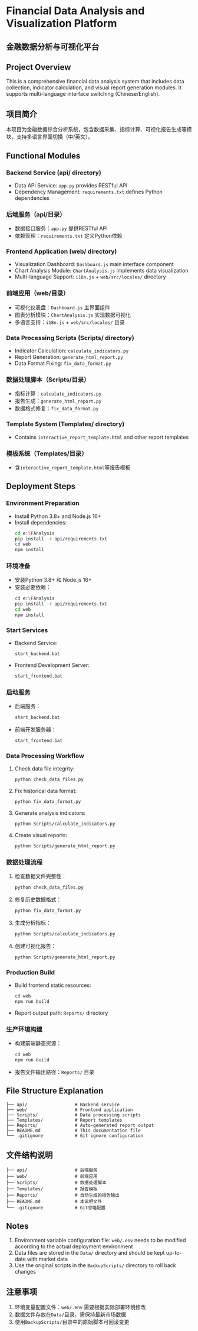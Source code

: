 # Financial Data Analysis and Visualization Platform  
## 金融数据分析与可视化平台  

## Project Overview  
This is a comprehensive financial data analysis system that includes data collection, indicator calculation, and visual report generation modules. It supports multi-language interface switching (Chinese/English).  

## 项目简介  
本项目为金融数据综合分析系统，包含数据采集、指标计算、可视化报告生成等模块，支持多语言界面切换（中/英文）。  

## Functional Modules  
### Backend Service (api/ directory)  
- Data API Service: `app.py` provides RESTful API  
- Dependency Management: `requirements.txt` defines Python dependencies  

### 后端服务（api/目录）  
- 数据接口服务：`app.py` 提供RESTful API  
- 依赖管理：`requirements.txt` 定义Python依赖  

### Frontend Application (web/ directory)  
- Visualization Dashboard: `Dashboard.js` main interface component  
- Chart Analysis Module: `ChartAnalysis.js` implements data visualization  
- Multi-language Support: `i18n.js` + `web/src/locales/` directory  

### 前端应用（web/目录）  
- 可视化仪表盘：`Dashboard.js` 主界面组件  
- 图表分析模块：`ChartAnalysis.js` 实现数据可视化  
- 多语言支持：`i18n.js` + `web/src/locales/` 目录  

### Data Processing Scripts (Scripts/ directory)  
- Indicator Calculation: `calculate_indicators.py`  
- Report Generation: `generate_html_report.py`  
- Data Format Fixing: `fix_data_format.py`  

### 数据处理脚本（Scripts/目录）  
- 指标计算：`calculate_indicators.py`  
- 报告生成：`generate_html_report.py`  
- 数据格式修复：`fix_data_format.py`  

### Template System (Templates/ directory)  
- Contains `interactive_report_template.html` and other report templates  

### 模板系统（Templates/目录）  
- 含`interactive_report_template.html`等报告模板  

## Deployment Steps  
### Environment Preparation  
- Install Python 3.8+ and Node.js 16+  
- Install dependencies:  
  ```bash
  cd e:\FAnalysis
  pip install -r api/requirements.txt
  cd web
  npm install
  ```

### 环境准备  
- 安装Python 3.8+ 和 Node.js 16+  
- 安装必要依赖：  
  ```bash
  cd e:\FAnalysis
  pip install -r api/requirements.txt
  cd web
  npm install
  ```

### Start Services  
- Backend Service:  
  ```bash
  start_backend.bat
  ```
- Frontend Development Server:  
  ```bash
  start_frontend.bat
  ```

### 启动服务  
- 后端服务：  
  ```bash
  start_backend.bat
  ```
- 前端开发服务器：  
  ```bash
  start_frontend.bat
  ```

### Data Processing Workflow  
1. Check data file integrity:  
   ```bash
   python check_data_files.py
   ```
2. Fix historical data format:  
   ```bash
   python fix_data_format.py
   ```
3. Generate analysis indicators:  
   ```bash
   python Scripts/calculate_indicators.py
   ```
4. Create visual reports:  
   ```bash
   python Scripts/generate_html_report.py
   ```

### 数据处理流程  
1. 检查数据文件完整性：  
   ```bash
   python check_data_files.py
   ```
2. 修复历史数据格式：  
   ```bash
   python fix_data_format.py
   ```
3. 生成分析指标：  
   ```bash
   python Scripts/calculate_indicators.py
   ```
4. 创建可视化报告：  
   ```bash
   python Scripts/generate_html_report.py
   ```

### Production Build  
- Build frontend static resources:  
  ```bash
  cd web
  npm run build
  ```
- Report output path: `Reports/` directory  

### 生产环境构建  
- 构建前端静态资源：  
  ```bash
  cd web
  npm run build
  ```
- 报告文件输出路径：`Reports/` 目录  

## File Structure Explanation  
```
├── api/                  # Backend service  
├── web/                  # Frontend application  
├── Scripts/              # Data processing scripts  
├── Templates/            # Report templates  
├── Reports/              # Auto-generated report output  
├── README.md             # This documentation file  
└── .gitignore            # Git ignore configuration  
```

## 文件结构说明  
```
├── api/                  # 后端服务  
├── web/                  # 前端应用  
├── Scripts/              # 数据处理脚本  
├── Templates/            # 报告模板  
├── Reports/              # 自动生成的报告输出  
├── README.md             # 本说明文件  
└── .gitignore            # Git忽略配置  
```

## Notes  
1. Environment variable configuration file: `web/.env` needs to be modified according to the actual deployment environment  
2. Data files are stored in the `Data/` directory and should be kept up-to-date with market data  
3. Use the original scripts in the `BackupScripts/` directory to roll back changes  

## 注意事项  
1. 环境变量配置文件：`web/.env` 需要根据实际部署环境修改  
2. 数据文件存放在`Data/`目录，需保持最新市场数据  
3. 使用`BackupScripts/`目录中的原始脚本可回滚变更
